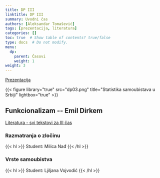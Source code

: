 ```yaml
---
title: DP III
linktitle: DP III
summary: Uvodni čas
authors: [Aleksandar Tomašević]
tags: [prezentacija, literatura]
categories: []
toc: true  # Show table of contents? true/false
type: docs  # Do not modify.
menu:
  dp:
    parent: Časovi
    weight: 1
weight: 3
---
```


[Prezentacija](/files/dp-03.pdf)

{{< figure library="true" src="dp03.png" title="Statistika samoubistava u Srbiji" lightbox="true" >}}


## Funkcionalizam -- Emil Dirkem

[Literatura - svi tekstovi za III čas](/files/dp-l-03.pdf)

### Razmatranja o zločinu

{{< hl >}} Student: Milica Nađ {{< /hl >}}

### Vrste samoubistva

{{< hl >}} Student: Ljiljana Vojvodić {{< /hl >}}




